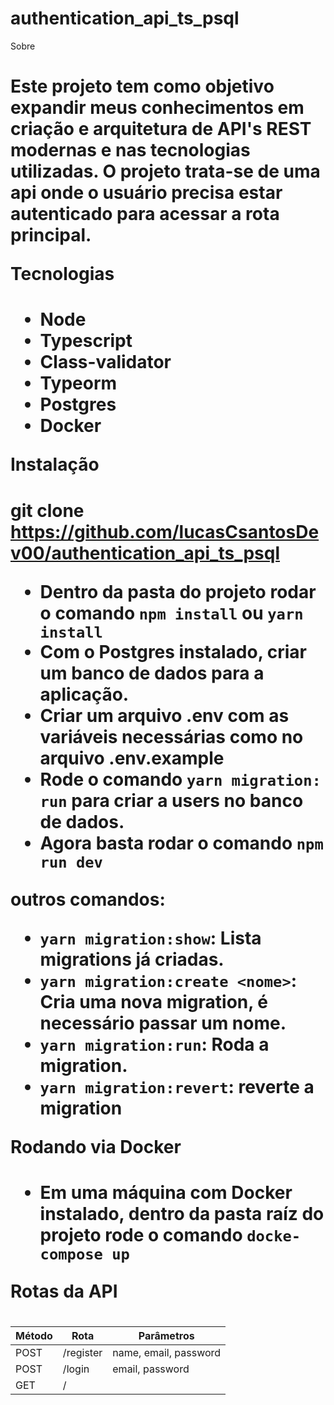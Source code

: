 # authentication_api_ts_psql

Sobre <h1>
Este projeto tem como objetivo expandir meus conhecimentos em criação e arquitetura de API's REST modernas e nas tecnologias utilizadas. O projeto trata-se de uma api onde o usuário precisa estar autenticado para acessar a rota principal.
  
Tecnologias <h1>
- Node
- Typescript
- Class-validator
- Typeorm
- Postgres
- Docker  
  
Instalação <h1>
 
git clone https://github.com/lucasCsantosDev00/authentication_api_ts_psql
 
- Dentro da pasta do projeto rodar o comando `npm install` ou `yarn install`
- Com o Postgres instalado, criar um banco de dados para a aplicação.
- Criar um arquivo .env com as variáveis necessárias como no arquivo .env.example
- Rode o comando `yarn migration: run` para criar a users no banco de dados.
- Agora basta rodar o comando `npm run dev`
  
outros comandos:
- `yarn migration:show`: Lista migrations já criadas.
- `yarn migration:create <nome>`: Cria uma nova migration, é necessário passar um nome.
- `yarn migration:run`: Roda a migration.
- `yarn migration:revert`: reverte a migration  
  
Rodando via Docker <h1>
- Em uma máquina com Docker instalado, dentro da pasta raíz do projeto rode o comando `docke-compose up`
  
Rotas da API <h1>
  
 Método    | Rota     | Parâmetros            |
 --------- | ---------| ----------------------|
 POST      | /register| name, email, password |
 POST      | /login   | email, password       |
 GET       | /        |                       |
 
  
